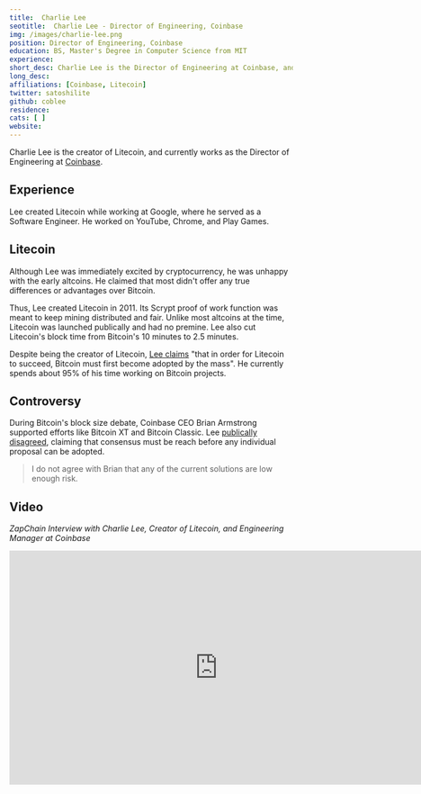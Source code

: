 ```yaml
---
title:  Charlie Lee 
seotitle:  Charlie Lee - Director of Engineering, Coinbase
img: /images/charlie-lee.png
position: Director of Engineering, Coinbase
education: BS, Master's Degree in Computer Science from MIT
experience:
short_desc: Charlie Lee is the Director of Engineering at Coinbase, and the creator of Litecoin.
long_desc:
affiliations: [Coinbase, Litecoin]
twitter: satoshilite
github: coblee
residence:
cats: [ ]
website:
---
```

Charlie Lee is the creator of Litecoin, and currently works as the Director of Engineering at [Coinbase](/coinbase-review/).

## Experience
Lee created Litecoin while working at Google, where he served as a Software Engineer. He worked on YouTube, Chrome, and Play Games. 

## Litecoin
Although Lee was immediately excited by cryptocurrency, he was unhappy with the early altcoins. He claimed that most didn't offer any true differences or advantages over Bitcoin. 

Thus, Lee created Litecoin in 2011. Its Scrypt proof of work function was meant to keep mining distributed and fair. Unlike most altcoins at the time, Litecoin was launched publically and had no premine. Lee also cut Litecoin's block time from Bitcoin's 10 minutes to 2.5 minutes.

Despite being the creator of Litecoin, [Lee claims](https://forum.bitcoin.com/ama-ask-me-anything/i-m-charlie-lee-creator-of-litecoin-director-of-engineering-at-coinbase-ask-me-anything-t2318.html) "that in order for Litecoin to succeed, Bitcoin must first become adopted by the mass". He currently spends about 95% of his time working on Bitcoin projects. 

## Controversy

During Bitcoin's block size debate, Coinbase CEO Brian Armstrong supported efforts like Bitcoin XT and Bitcoin Classic. Lee [publically disagreed](https://www.reddit.com/r/Bitcoin/comments/3hp190/charlie_lee_nuclear_option_of_forking_the/), claiming that consensus must be reach before any individual proposal can be adopted.  

> I do not agree with Brian that any of the current solutions are low enough risk.

## Video

_ZapChain Interview with Charlie Lee, Creator of Litecoin, and Engineering Manager at Coinbase_

<iframe width="740" height="416" src="https://www.youtube.com/embed/rKREzgzH1BY?showinfo=0" frameborder="0" allowfullscreen></iframe>

